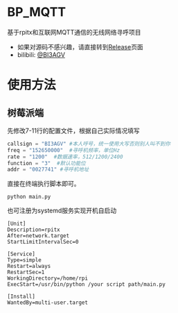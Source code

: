 # BP_MQTT
基于rpitx和互联网MQTT通信的无线网络寻呼项目
* 如果对源码不感兴趣，请直接转到[Release](https://github.com/BI3AGV/BP_MQTT/Releases)页面
* bilibili: [@BI3AGV](https://space.bilibili.com/351393380)
# 使用方法
## 树莓派端
先修改7-11行的配置文件，根据自己实际情况填写
```Python
callsign = "BI3AGV" #本人呼号，统一使用大写否则别人叫不到你
freq = "152650000"  #寻呼机频率，单位Hz
rate = "1200"  #数据速率，512/1200/2400
function = "3"  #默认功能位
addr = "0027741" #寻呼机地址
```
直接在终端执行脚本即可。
```shell
python main.py
```
也可注册为systemd服务实现开机自启动
```shell
[Unit]
Description=rpitx
After=network.target
StartLimitIntervalSec=0

[Service]
Type=simple
Restart=always
RestartSec=1
WorkingDirectory=/home/rpi
ExecStart=/usr/bin/python /your script path/main.py

[Install]
WantedBy=multi-user.target
```

